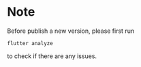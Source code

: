 # Note

Before publish a new version, please first run
```
flutter analyze
```
to check if there are any issues.
